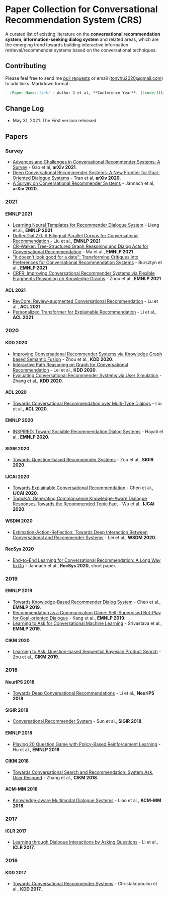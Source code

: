 # Paper Collection for Conversational Recommendation System (CRS)
A curated list of existing literature on the **conversational recommendation system**, **information-seeking dialog system** and related areas, which are the emerging trend towards building interactive information retrieval/recommender systems based on the conversational techniques.

## Contributing
Please feel free to send me [pull requests](https://github.com/stonyhu/CRS/pulls) or email (tonyhu2020@gmail.com) to add links.
Markdown format:
```markdown
- [Paper Name](link) - Author 1 et al, **Conference Year**. [[code]](link)
```

## Change Log

- May 31, 2021. The First version released.


## Papers
### Survey
* [Advances and Challenges in Conversational Recommender Systems: A Survey](https://arxiv.org/abs/2101.09459) - Gao et al, **arXiv 2021**.
* [Deep Conversational Recommender Systems: A New Frontier for Goal-Oriented Dialogue Systems](https://arxiv.org/abs/2004.13245) - Tran et al, **arXiv 2020**.
* [A Survey on Conversational Recommender Systems](https://arxiv.org/abs/2004.00646) - Jannach et al, **arXiv 2020**.

### 2021
#### EMNLP 2021

- [Learning Neural Templates for Recommender Dialogue System](https://arxiv.org/pdf/2109.12302.pdf) - Liang et al., **EMNLP 2021**
- [DuRecDial 2.0: A Bilingual Parallel Corpus for Conversational Recommendation](https://arxiv.org/abs/2109.08877) - Liu et al., **EMNLP 2021**
- [CR-Walker: Tree-Structured Graph Reasoning and Dialog Acts for Conversational Recommendation](https://arxiv.org/abs/2010.10333) - Ma et al., **EMNLP 2021**
- ["It doesn't look good for a date": Transforming Critiques into Preferences for Conversational Recommendation Systems](https://arxiv.org/abs/2109.07576) - Bursztyn et al., **EMNLP 2021**
- [CRFR: Improving Conversational Recommender Systems via Flexible Fragments Reasoning on Knowledge Graphs]() - Zhou et al., **EMNLP 2021**

#### ACL 2021
- [RevCore: Review-augmented Conversational Recommendation](https://arxiv.org/abs/2106.00957) - Lu et al., **ACL 2021**
- [Personalized Transformer for Explainable Recommendation](https://arxiv.org/abs/2105.11601) - Li et al., **ACL 2021**.


### 2020
#### KDD 2020
- [Improving Conversational Recommender Systems via Knowledge Graph based Semantic Fusion](https://arxiv.org/abs/2007.04032) - Zhou et al., **KDD 2020**.
- [Interactive Path Reasoning on Graph for Conversational Recommendation](https://arxiv.org/abs/2007.00194) - Lei et al., **KDD 2020**.
- [Evaluating Conversational Recommender Systems via User Simulation](https://arxiv.org/abs/2006.08732) - Zhang et al., **KDD 2020**.

#### ACL 2020
- [Towards Conversational Recommendation over Multi-Type Dialogs](https://www.aclweb.org/anthology/2020.acl-main.98/) - Liu et al., **ACL 2020**.

#### EMNLP 2020
- [INSPIRED: Toward Sociable Recommendation Dialog Systems](https://arxiv.org/abs/2009.14306) - Hayati et al., **EMNLP 2020**.

#### SIGIR 2020
- [Towards Question-based Recommender Systems](https://arxiv.org/abs/2005.14255) - Zou et al., **SIGIR 2020**.

#### IJCAI 2020
- [Towards Explainable Conversational Recommendation](https://www.ijcai.org/Proceedings/2020/414) - Chen et al., **IJCAI 2020**.
- [TopicKA: Generating Commonsense Knowledge-Aware Dialogue Responses Towards the Recommended Topic Fact](https://www.ijcai.org/proceedings/2020/521) - Wu et al., **IJCAI 2020**.

#### WSDM 2020
- [Estimation-Action-Reflection: Towards Deep Interaction Between Conversational and Recommender Systems](https://arxiv.org/abs/2002.09102) - Lei et al., **WSDM 2020**.

#### RecSys 2020
- [End-to-End Learning for Conversational Recommendation: A Long Way to Go](http://ceur-ws.org/Vol-2682/short1.pdf) - Jannach et al., **RecSys 2020**, short paper.


### 2019
#### EMNLP 2019
- [Towards Knowledge-Based Recommender Dialog System](https://arxiv.org/abs/1908.05391) - Chen et al., **EMNLP 2019**.
- [Recommendation as a Communication Game: Self-Supervised Bot-Play for Goal-oriented Dialogue](https://arxiv.org/abs/1909.03922) - Kang et al., **EMNLP 2019**.
- [Learning to Ask for Conversational Machine Learning](https://www.aclweb.org/anthology/D19-1426/) - Srivastava et al., **EMNLP 2019**.

#### CIKM 2020
- [Learning to Ask: Question-based Sequential Bayesian Product Search](https://arxiv.org/abs/1908.11733) - Zou et al., **CIKM 2019**.



### 2018
#### NeurIPS 2018
- [Towards Deep Conversational Recommendations](https://papers.nips.cc/paper/2018/hash/800de15c79c8d840f4e78d3af937d4d4-Abstract.html) - Li et al., **NeurIPS 2018**.

#### SIGIR 2018
- [Conversational Recommender System](https://arxiv.org/abs/1806.03277) - Sun et al., **SIGIR 2018**.

#### EMNLP 2018
- [Playing 20 Question Game with Policy-Based Reinforcement Learning](https://arxiv.org/abs/1808.07645) - Hu et al., **EMNLP 2018**.

#### CIKM 2018
- [Towards Conversational Search and Recommendation: System Ask, User Respond](http://yongfeng.me/attach/conv-search-rec-zhang2018.pdf) - Zhang et al., **CIKM 2018**.

#### ACM-MM 2018
- [Knowledge-aware Multimodal Dialogue Systems](http://staff.ustc.edu.cn/~hexn/papers/mm18-multimodal-dialog.pdf) - Liao et al., **ACM-MM 2018**.


### 2017
#### ICLR 2017
- [Learning through Dialogue Interactions by Asking Questions](https://arxiv.org/abs/1612.04936) - Li et al., **ICLR 2017**.


### 2016
#### KDD 2017
- [Towards Conversational Recommender Systems](https://www.kdd.org/kdd2016/papers/files/rfp0063-christakopoulouA.pdf) - Christakopoulou et al., **KDD 2017**.
